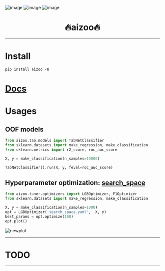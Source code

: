 ![image](https://img.shields.io/pypi/v/aizoo.svg) ![image](https://img.shields.io/travis/Jie-Yuan/aizoo.svg) ![image](https://readthedocs.org/projects/aizoo/badge/?version=latest)

<h1 align = "center">🔥aizoo🔥</h1>

---
# Install
```
pip install aizoo -U
```

# [Docs](https://jie-yuan.github.io/aizoo)

# Usages
## OOF models
```python
from aizoo.tab.models import TabNetClassifier
from sklearn.datasets import make_regression, make_classification
from sklearn.metrics import r2_score, roc_auc_score

X, y = make_classification(n_samples=10000)

TabNetClassifier().run(X, y, feval=roc_auc_score)
```

## Hyperparameter optimization: [search_space][1]
```python
from aizoo.tuner.optimizers import LGBOptimizer, F1Optimizer
from sklearn.datasets import make_regression, make_classification

X, y = make_classification(n_samples=1000)
opt = LGBOptimizer('search_space.yaml',  X, y)
best_params = opt.optimize(100)
opt.plot()
```


![newplot](https://tva1.sinaimg.cn/large/008i3skNgy1guiih927a2j60rd0el75102.jpg)

---
# TODO

---
[1]: ./aizoo/tuner/search_space


